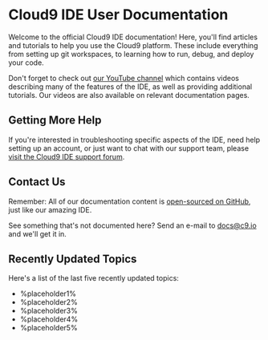 # Cloud9 IDE User Documentation

Welcome to the official Cloud9 IDE documentation! Here, you'll find articles and tutorials to help you use the Cloud9 platform. These include everything from setting up git workspaces, to learning how to run, debug, and deploy your code.

Don't forget to check out [our YouTube channel](http://www.youtube.com/user/c9ide/videos?flow=grid&view=1) which contains videos describing many of the features of the IDE, as well as providing additional tutorials. Our videos are also available on relevant documentation pages.

## Getting More Help

If you're interested in troubleshooting specific aspects of the IDE, need help setting up an account, or just want to chat with our support team, please [visit the Cloud9 IDE support forum](http://support.cloud9ide.com/forums).

## Contact Us

Remember: All of our documentation content is [open-sourced on GitHub](https://github.com/c9/docs.c9.io), just like our amazing IDE.

See something that's not documented here? Send an e-mail to <a href="mailto:docs@c9.io">docs@c9.io</a> and we'll get it in.

## Recently Updated Topics

Here's a list of the last five recently updated topics:

* %placeholder1%
* %placeholder2%
* %placeholder3%
* %placeholder4%
* %placeholder5%
